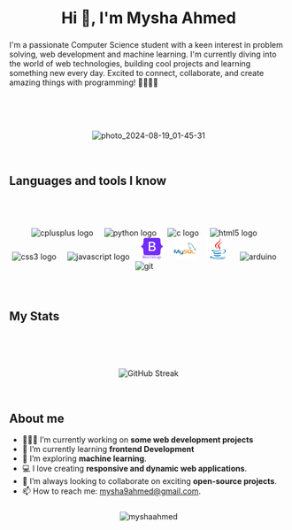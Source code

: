 <h1 align="center">Hi 👋, I'm Mysha Ahmed</h1>

###

<p align="left">I'm a passionate Computer Science student with a keen interest in problem solving, web development and machine learning. I'm currently diving into the world of web technologies, building cool projects and learning something new every day. Excited to connect, collaborate, and create amazing things with programming! 👩🏻‍💻🚀</p>


</br>
</br>
</br>
<div align="center">
  
![photo_2024-08-19_01-45-31](https://github.com/user-attachments/assets/4fb33850-add0-40b3-99fd-81033109b1fb)
</div>




</br>
<h2 align="left">Languages and tools I know</h2>

###
</br>
</br>
</br>
<div align="center">

  <img src="https://skillicons.dev/icons?i=cpp" height="40" alt="cplusplus logo"  />
  <img width="12" />
  <img src="https://cdn.jsdelivr.net/gh/devicons/devicon/icons/python/python-original.svg" height="40" alt="python logo"  />
  <img width="12" />
  <img src="https://skillicons.dev/icons?i=c" height="40" alt="c logo"  />
  <img width="12" />
  <img src="https://cdn.jsdelivr.net/gh/devicons/devicon/icons/html5/html5-original.svg" height="40" alt="html5 logo"  />
  <img width="12" />
  <img src="https://cdn.jsdelivr.net/gh/devicons/devicon/icons/css3/css3-original.svg" height="40" alt="css3 logo"  />
  <img width="12" />
  <img src="https://cdn.jsdelivr.net/gh/devicons/devicon/icons/javascript/javascript-original.svg" height="40" alt="javascript logo"  />
  <img width="12" />
  <img src="https://raw.githubusercontent.com/devicons/devicon/master/icons/bootstrap/bootstrap-plain-wordmark.svg" alt="bootstrap" height="40"/>
  <img width="12" />
  <img src="https://raw.githubusercontent.com/devicons/devicon/master/icons/mysql/mysql-original-wordmark.svg" alt="mysql" height="40"/>
  <img width="12" />
  <img src="https://raw.githubusercontent.com/devicons/devicon/master/icons/java/java-original.svg" alt="java" height="40"/> 
  <img width="12" />
  <img src="https://cdn.worldvectorlogo.com/logos/arduino-1.svg" alt="arduino" width="40" height="40"/> 
  <img width="12" />
  <img src="https://www.vectorlogo.zone/logos/git-scm/git-scm-icon.svg" alt="git" height="40"/> 
  <img width="12" />
</div>

###
</br>

<h2 align="left">My Stats</h2>
</br>
</br>
</br>
<p align="center">
   <picture><img width="60%" src="https://github-readme-streak-stats.herokuapp.com/?user=myshaahmed&theme=dark-minimalist&border_radius=5" alt="GitHub Streak"/></picture>
<p/>
</br>


<h2 align="left">About me</h2>


- 👩🏻‍💻 I’m currently working on **some web development projects**
- 📖 I’m currently learning **frontend Development**
- 🔭 I’m exploring **machine learning**.
- 💻 I love creating **responsive and dynamic web applications**.
- 🤔 I’m always looking to collaborate on exciting **open-source projects**.
- 📫 How to reach me: [mysha9ahmed@gmail.com](mailto:mysha9ahmed@egmail.com).
###
<div align="center">
   <img src="https://komarev.com/ghpvc/?username=myshaahmed&label=Visitors&" alt="myshaahmed" /> 
</div>

